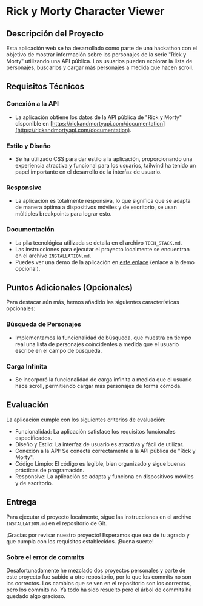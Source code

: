 # Rick y Morty Character Viewer

## Descripción del Proyecto

Esta aplicación web se ha desarrollado como parte de una hackathon con el objetivo de mostrar información sobre los personajes de la serie "Rick y Morty" utilizando una API pública. Los usuarios pueden explorar la lista de personajes, buscarlos y cargar más personajes a medida que hacen scroll.

## Requisitos Técnicos

### Conexión a la API
- La aplicación obtiene los datos de la API pública de "Rick y Morty" disponible en [https://rickandmortyapi.com/documentation](https://rickandmortyapi.com/documentation).

### Estilo y Diseño
- Se ha utilizado CSS para dar estilo a la aplicación, proporcionando una experiencia atractiva y funcional para los usuarios, tailwind ha tenido un papel importante en el desarrollo de la interfaz de usuario.

### Responsive
- La aplicación es totalmente responsiva, lo que significa que se adapta de manera óptima a dispositivos móviles y de escritorio, se usan múltiples breakpoints para lograr esto.

### Documentación
- La pila tecnológica utilizada se detalla en el archivo `TECH_STACK.md`.
- Las instrucciones para ejecutar el proyecto localmente se encuentran en el archivo `INSTALLATION.md`.
- Puedes ver una demo de la aplicación en [este enlace](https://hackathon-jump2digital-rick.vercel.app) (enlace a la demo opcional).

## Puntos Adicionales (Opcionales)

Para destacar aún más, hemos añadido las siguientes características opcionales:

### Búsqueda de Personajes
- Implementamos la funcionalidad de búsqueda, que muestra en tiempo real una lista de personajes coincidentes a medida que el usuario escribe en el campo de búsqueda.

### Carga Infinita
- Se incorporó la funcionalidad de carga infinita a medida que el usuario hace scroll, permitiendo cargar más personajes de forma cómoda.

## Evaluación

La aplicación cumple con los siguientes criterios de evaluación:
- Funcionalidad: La aplicación satisface los requisitos funcionales especificados.
- Diseño y Estilo: La interfaz de usuario es atractiva y fácil de utilizar.
- Conexión a la API: Se conecta correctamente a la API pública de "Rick y Morty".
- Código Limpio: El código es legible, bien organizado y sigue buenas prácticas de programación.
- Responsive: La aplicación se adapta y funciona en dispositivos móviles y de escritorio.

## Entrega

Para ejecutar el proyecto localmente, sigue las instrucciones en el archivo `INSTALLATION.md` en el repositorio de Git.

¡Gracias por revisar nuestro proyecto! Esperamos que sea de tu agrado y que cumpla con los requisitos establecidos. ¡Buena suerte!

### Sobre el error de commits
Desafortunadamente he mezclado dos proyectos personales y parte de este proyecto fue subido a otro repositorio, por lo que los commits no son los correctos. Los cambios que se ven en el repositorio son los correctos, pero los commits no. Ya todo ha sido resuelto pero el árbol de commits ha quedado algo gracioso.